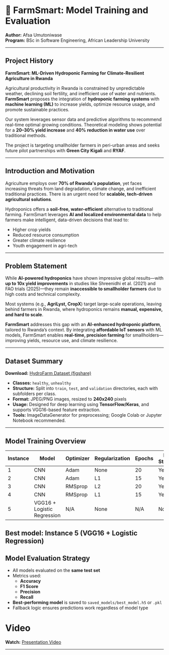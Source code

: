# 🌿 FarmSmart: Model Training and Evaluation

**Author:** Afsa Umutoniwase  
**Program:** BSc in Software Engineering, African Leadership University

---

## Project History

**FarmSmart: ML-Driven Hydroponic Farming for Climate-Resilient Agriculture in Rwanda**

Agricultural productivity in Rwanda is constrained by unpredictable weather, declining soil fertility, and inefficient use of water and nutrients. **FarmSmart** proposes the integration of **hydroponic farming systems** with **machine learning (ML)** to increase yields, optimize resource usage, and promote sustainable practices.

Our system leverages sensor data and predictive algorithms to recommend real-time optimal growing conditions. Theoretical modeling shows potential for a **20–30% yield increase** and **40% reduction in water use** over traditional methods.

The project is targeting smallholder farmers in peri-urban areas and seeks future pilot partnerships with **Green City Kigali** and **RYAF**.

---

## Introduction and Motivation

Agriculture employs over **70% of Rwanda's population**, yet faces increasing threats from land degradation, climate change, and inefficient traditional practices. There is an urgent need for **scalable, tech-driven agricultural solutions**.

Hydroponics offers a **soil-free, water-efficient** alternative to traditional farming. FarmSmart leverages **AI and localized environmental data** to help farmers make intelligent, data-driven decisions that lead to:

- Higher crop yields  
- Reduced resource consumption  
- Greater climate resilience  
- Youth engagement in agri-tech  

---

## Problem Statement

While **AI-powered hydroponics** have shown impressive global results—with **up to 10x yield improvements** in studies like Shreenidhi et al. (2021) and FAO trials (2025)—they remain **inaccessible to smallholder farmers** due to high costs and technical complexity.

Most systems (e.g., **AgriLyst, CropX**) target large-scale operations, leaving behind farmers in Rwanda, where hydroponics remains **manual, expensive, and hard to scale**.

**FarmSmart** addresses this gap with an **AI-enhanced hydroponic platform**, tailored to Rwanda’s context. By integrating **affordable IoT sensors** with ML models, FarmSmart enables **real-time, precision farming** for smallholders—improving yields, resource use, and climate resilience.

---

## Dataset Summary

**Download:** [HydroFarm Dataset (figshare)](https://figshare.com/articles/dataset/Dataset_HydroFarm/28340516/1?file=52114643)

- **Classes:** `healthy`, `unhealthy`
- **Structure:** Split into `train`, `test`, and `validation` directories, each with subfolders per class.
- **Format:** JPEG/PNG images, resized to **240x240** pixels
- **Usage:** Designed for deep learning using **TensorFlow/Keras**, and supports VGG16-based feature extraction.
- **Tools:** ImageDataGenerator for preprocessing; Google Colab or Jupyter Notebook recommended.

---

## Model Training Overview
| Instance | Model                        | Optimizer | Regularization | Epochs | Early Stopping | Layers                 | Learning Rate | Accuracy | F1 Score | Recall | Precision | Loss    |
|----------|------------------------------|-----------|----------------|--------|----------------|------------------------|----------------|----------|----------|--------|-----------|---------|
| 1        | CNN                          | Adam      | None           | 20     | Yes            | 8                      | 0.0005         | 0.6883   | 0.7000   |  0.7179 | 0.6829  | 0.6417 |
| 2        | CNN                          | Adam      | L1             | 15     | Yes            | 8                      | 0.0001         | 0.4935   | 0.6609   | 0.9744 | 0.5000   | 5.2036 |
| 3        | CNN                          | RMSprop   | L2             | 20     | Yes            | 8                      | 0.0005         | 0.5584   | 0.2917   | 0.1795 | 0.7778   | 0.7839 |
| 4        | CNN                          | RMSprop   | L1             | 15     | Yes            | 8                      | 0.0001         | 0.5455   | 0.6847   |0.9744  | 0.5278   | 5.0626|
| 5        | VGG16 + Logistic Regression  | N/A       | None           | N/A    | No             | 1 (Logistic Regression) | N/A            | **0.9610** | **0.9620** | **0.9700** | **0.9500** | N/A     |

**Best model:** Instance 5 (VGG16 + Logistic Regression)
---

## Model Evaluation Strategy

- All models evaluated on the **same test set**
- Metrics used:
  - **Accuracy**
  - **F1 Score**
  - **Precision**
  - **Recall**
- **Best-performing model** is saved to `saved_models/best_model.h5` or `.pkl`
- Fallback logic ensures predictions work regardless of model type

# Video
**Watch:** [Presentation Video](https://figshare.com/articles/dataset/Dataset_HydroFarm/28340516/1?file=52114643)

---
